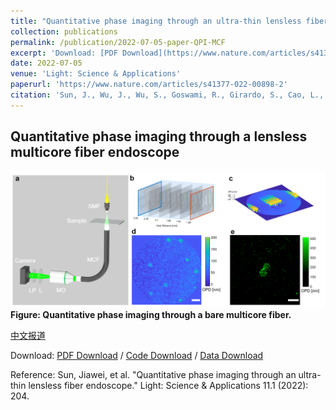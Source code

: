 ```yaml
---
title: "Quantitative phase imaging through an ultra-thin lensless fiber endoscope"
collection: publications
permalink: /publication/2022-07-05-paper-QPI-MCF
excerpt: 'Download: [PDF Download](https://www.nature.com/articles/s41377-022-00898-2.pdf) / [Code Download](https://github.com/Jiawei-sn/FAST) / [Data Download](https://cloudstore.zih.tu-dresden.de/index.php/s/yQq4FsWN6bFaZRQ)  '
date: 2022-07-05
venue: 'Light: Science & Applications'
paperurl: 'https://www.nature.com/articles/s41377-022-00898-2'
citation: 'Sun, J., Wu, J., Wu, S., Goswami, R., Girardo, S., Cao, L., ... & Czarske, J. W. (2022). Quantitative phase imaging through an ultra-thin lensless fiber endoscope. Light: Science & Applications, 11(1), 204.'
---
```

## Quantitative phase imaging through a lensless multicore fiber endoscope
![figure](/images/QPE_fig.png "Figure1. Quantitative phase imaging through a bare multicore fiber.")
**Figure: Quantitative phase imaging through a bare multicore fiber.** 

[中文报道](https://mp.weixin.qq.com/s/dogbhL4i6XlwF8FHITXWHQ)

Download: [PDF Download](https://www.nature.com/articles/s41377-022-00898-2.pdf) / [Code Download](https://github.com/Jiawei-sn/FAST) / [Data Download](https://cloudstore.zih.tu-dresden.de/index.php/s/yQq4FsWN6bFaZRQ)   

Reference: Sun, Jiawei, et al. "Quantitative phase imaging through an ultra-thin lensless fiber endoscope." Light: Science & Applications 11.1 (2022): 204.
